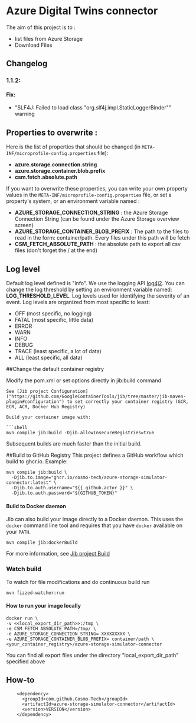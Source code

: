 # Azure Digital Twins connector
The aim of this project is to :
 - list files from Azure Storage
 - Download Files


## Changelog

### 1.1.2:
#### Fix:
 - "SLF4J: Failed to load class "org.slf4j.impl.StaticLoggerBinder"" warning

## Properties to overwrite :
Here is the list of properties that should be changed (in ```META-INF/microprofile-config.properties``` file):
- **azure.storage.connection.string**
- **azure.storage.container.blob.prefix**
- **csm.fetch.absolute.path**

If you want to overwrite these properties, you can write your own property values in the ```META-INF/microprofile-config.properties``` file, or set a property's system, or an environment variable named :
- **AZURE_STORAGE_CONNECTION_STRING** : the Azure Storage Connection String (can be found under the Azure Storage overview screen)
- **AZURE_STORAGE_CONTAINER_BLOB_PREFIX** : The path to the files to read in the form: container/path. Every files under this path will be fetch
- **CSM_FETCH_ABSOLUTE_PATH** : the absolute path to export all csv files (don't forget the / at the end)

## Log level
Default log level defined is "info".
We use the logging API [log4j2](https://logging.apache.org/log4j/2.x/manual/index.html).
You can change the log threshold by setting an environment variable named: **LOG_THRESHOLD_LEVEL**.
Log levels used for identifying the severity of an event. Log levels are organized from most specific to least:
- OFF (most specific, no logging)
- FATAL (most specific, little data)
- ERROR
- WARN
- INFO
- DEBUG
- TRACE (least specific, a lot of data)
- ALL (least specific, all data)


##Change the default container registry

Modify the pom.xml or set options directly in jib:build command
```
See [Jib project Configuration]("https://github.com/GoogleContainerTools/jib/tree/master/jib-maven-plugin#configuration") to set correctly your container registry (GCR, ECR, ACR, Docker Hub Registry)

Build your container image with:

```shell
mvn compile jib:build -Djib.allowInsecureRegistries=true
```

Subsequent builds are much faster than the initial build.

##Build to GitHub Registry
This project defines a GitHub workflow which build to ghcr.io. Example:
``` shell
mvn compile jib:build \
  -Djib.to.image="ghcr.io/cosmo-tech/azure-storage-simulator-connector:latest" \
  -Djib.to.auth.username="${{ github.actor }}" \
  -Djib.to.auth.password="${GITHUB_TOKEN}"
```

#### Build to Docker daemon

Jib can also build your image directly to a Docker daemon. This uses the `docker` command line tool and requires that you have `docker` available on your `PATH`.

```shell
mvn compile jib:dockerBuild
```

For more information, see [Jib project Build]("https://github.com/GoogleContainerTools/jib/tree/master/jib-maven-plugin#build-your-image")

### Watch build
To watch for file modifications and do continuous build run
```shell
mvn fizzed-watcher:run
```

#### How to run your image locally 

```
docker run \ 
-v <<local_export_dir_path>>:/tmp \
-e CSM_FETCH_ABSOLUTE_PATH=/tmp/ \
-e AZURE_STORAGE_CONNECTION_STRING= XXXXXXXXX \
-e AZURE_STORAGE_CONTAINER_BLOB_PREFIX= container/path \
<your_container_registry>/azure-storage-simulator-connector
```

You can find all export files under the directory "local_export_dir_path" specified above


## How-to

```
    <dependency>
      <groupId>com.github.Cosmo-Tech</groupId>
      <artifactId>azure-storage-simulator-connector</artifactId>
      <version>VERSION</version>
    </dependency>
```
